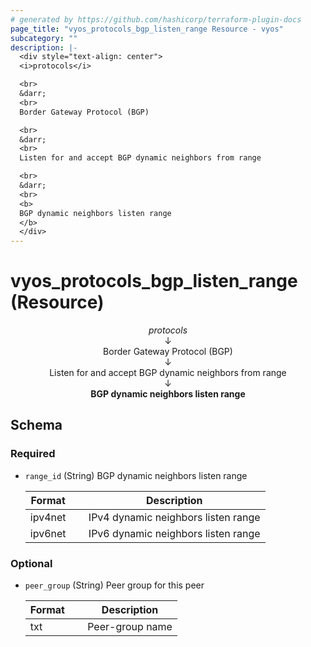 ```yaml
---
# generated by https://github.com/hashicorp/terraform-plugin-docs
page_title: "vyos_protocols_bgp_listen_range Resource - vyos"
subcategory: ""
description: |-
  <div style="text-align: center">
  <i>protocols</i>

  <br>
  &darr;
  <br>
  Border Gateway Protocol (BGP)

  <br>
  &darr;
  <br>
  Listen for and accept BGP dynamic neighbors from range

  <br>
  &darr;
  <br>
  <b>
  BGP dynamic neighbors listen range
  </b>
  </div>
---
```


# vyos_protocols_bgp_listen_range (Resource)

<div style="text-align: center">
<i>protocols</i>

<br>
&darr;
<br>
Border Gateway Protocol (BGP)

<br>
&darr;
<br>
Listen for and accept BGP dynamic neighbors from range

<br>
&darr;
<br>
<b>
BGP dynamic neighbors listen range
</b>
</div>



<!-- schema generated by tfplugindocs -->
## Schema

### Required

- `range_id` (String) BGP dynamic neighbors listen range

    |  Format &emsp; | Description  |
    |----------|---------------|
    |  ipv4net  &emsp; |  IPv4 dynamic neighbors listen range  |
    |  ipv6net  &emsp; |  IPv6 dynamic neighbors listen range  |

### Optional

- `peer_group` (String) Peer group for this peer

    |  Format &emsp; | Description  |
    |----------|---------------|
    |  txt  &emsp; |  Peer-group name  |
